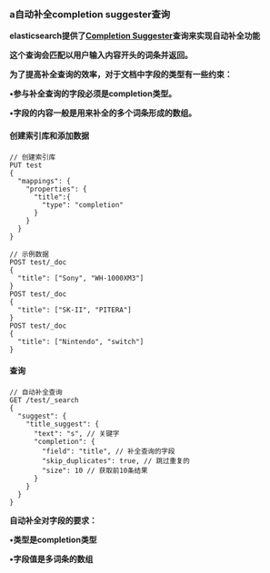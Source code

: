 ### a自动补全completion suggester查询

**elasticsearch提供了[Completion Suggester](https://www.elastic.co/guide/en/elasticsearch/reference/7.6/search-suggesters.html)查询来实现自动补全功能**

**这个查询会匹配以用户输入内容开头的词条并返回。**

**为了提高补全查询的效率，对于文档中字段的类型有一些约束：**

**•参与补全查询的字段必须是completion类型。**

**•字段的内容一般是用来补全的多个词条形成的数组。**





#### 创建索引库和添加数据

```apl
// 创建索引库
PUT test
{
  "mappings": {
    "properties": {
      "title":{
        "type": "completion"
      }
    }
  }
}
```



```apl
// 示例数据
POST test/_doc
{
  "title": ["Sony", "WH-1000XM3"]
}
POST test/_doc
{
  "title": ["SK-II", "PITERA"]
}
POST test/_doc
{
  "title": ["Nintendo", "switch"]
}
```



#### 查询

```apl
// 自动补全查询
GET /test/_search
{
  "suggest": {
    "title_suggest": {
      "text": "s", // 关键字
      "completion": {
        "field": "title", // 补全查询的字段
        "skip_duplicates": true, // 跳过重复的
        "size": 10 // 获取前10条结果
      }
    }
  }
}
```



**自动补全对字段的要求：**

**•类型是completion类型**

**•字段值是多词条的数组**